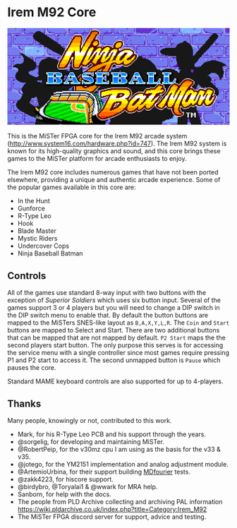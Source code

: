 # Irem M92 Core

![](docs/header-small.png)

This is the MiSTer FPGA core for the Irem M92 arcade system (http://www.system16.com/hardware.php?id=747). The Irem M92 system is known for its high-quality graphics and sound, and this core brings these games to the MiSTer platform for arcade enthusiasts to enjoy.

The Irem M92 core includes numerous games that have not been ported elsewhere, providing a unique and authentic arcade experience. Some of the popular games available in this core are:

- In the Hunt
- Gunforce
- R-Type Leo
- Hook
- Blade Master
- Mystic Riders
- Undercover Cops
- Ninja Baseball Batman

## Controls
All of the games use standard 8-way input with two buttons with the exception of *Superior Soldiers* which uses six button input. Several of the games support 3 or 4 players but you will need to change a DIP switch in the DIP switch menu to enable that. By default the button buttons are mapped to the MiSTers SNES-like layout as `B,A,X,Y,L,R`. The `Coin` and `Start` buttons are mapped to Select and Start. There are two additional buttons that can be mapped that are not mapped by default. `P2 Start` maps the the second players start button. The only purpose this serves is for accessing the service menu with a single controller since most games require pressing P1 and P2 start to access it. The second unmapped button is `Pause` which pauses the core.

Standard MAME keyboard controls are also supported for up to 4-players.


## Thanks
Many people, knowingly or not, contributed to this work.
- Mark, for his R-Type Leo PCB and his support through the years.
- @sorgelig, for developing and maintaining MiSTer.
- @RobertPeip, for the v30mz cpu I am using as the basis for the v33 & v35.
- @jotego, for the YM2151 implementation and analog adjustment module.
- @ArtemioUrbina, for their support building [MDfourier](https://junkerhq.net/MDFourier/) tests.
- @zakk4223, for hiscore support.
- @birdybro, @Toryalai1 & @wwark for MRA help.
- Sanborn, for help with the docs.
- The people from PLD Archive collecting and archiving PAL information https://wiki.pldarchive.co.uk/index.php?title=Category:Irem_M92
- The MiSTer FPGA discord server for support, advice and testing.


